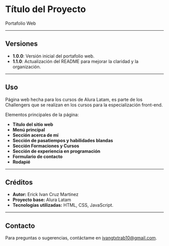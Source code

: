 # Título del Proyecto

Portafolio Web

---

## Versiones

- **1.0.0**: Versión inicial del portafolio web.
- **1.1.0**: Actualización del README para mejorar la claridad y la organización.

---

## Uso

Página web hecha para los cursos de Alura Latam, es parte de los Challengers que se realizan en los cursos para la especialización front-end.

Elementos principales de la página:

- **Título del sitio web**
- **Menú principal**
- **Sección acerca de mí**
- **Sección de pasatiempos y habilidades blandas**
- **Sección Formaciones y Cursos**
- **Sección de experiencia en programación**
- **Formulario de contacto**
- **Rodapié**

---

## Créditos

- **Autor:** Erick Ivan Cruz Martinez
- **Proyecto base:** Alura Latam
- **Tecnologías utilizadas:** HTML, CSS, JavaScript.

---

## Contacto

Para preguntas o sugerencias, contáctame en ivangtxtrab10@gmail.com.